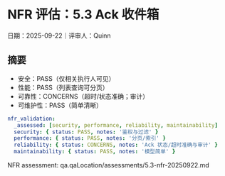 # NFR 评估：5.3 Ack 收件箱

日期：2025-09-22｜评审人：Quinn

## 摘要

- 安全：PASS（仅相关执行人可见）
- 性能：PASS（列表查询可分页）
- 可靠性：CONCERNS（超时/状态准确；审计）
- 可维护性：PASS（简单清晰）

```yaml
nfr_validation:
  _assessed: [security, performance, reliability, maintainability]
  security: { status: PASS, notes: '鉴权与过滤' }
  performance: { status: PASS, notes: '分页/索引' }
  reliability: { status: CONCERNS, notes: 'Ack 状态/超时准确与审计' }
  maintainability: { status: PASS, notes: '模型简单' }
```

NFR assessment: qa.qaLocation/assessments/5.3-nfr-20250922.md

